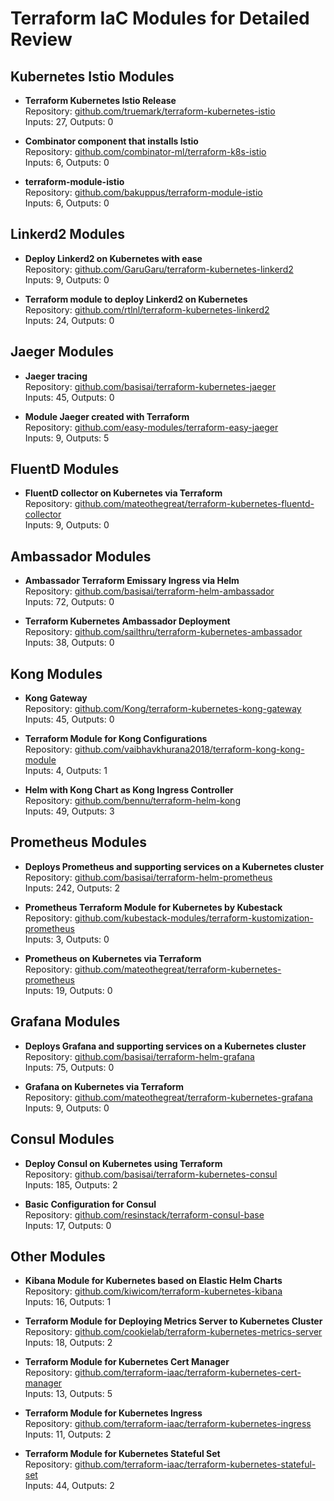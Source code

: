 # Terraform IaC Modules for Detailed Review

## Kubernetes Istio Modules
- **Terraform Kubernetes Istio Release**  
  Repository: [github.com/truemark/terraform-kubernetes-istio](https://github.com/truemark/terraform-kubernetes-istio)  
  Inputs: 27, Outputs: 0  

- **Combinator component that installs Istio**  
  Repository: [github.com/combinator-ml/terraform-k8s-istio](https://github.com/combinator-ml/terraform-k8s-istio)  
  Inputs: 6, Outputs: 0  

- **terraform-module-istio**  
  Repository: [github.com/bakuppus/terraform-module-istio](https://github.com/bakuppus/terraform-module-istio)  
  Inputs: 6, Outputs: 0  

## Linkerd2 Modules
- **Deploy Linkerd2 on Kubernetes with ease**  
  Repository: [github.com/GaruGaru/terraform-kubernetes-linkerd2](https://github.com/GaruGaru/terraform-kubernetes-linkerd2)  
  Inputs: 9, Outputs: 0  

- **Terraform module to deploy Linkerd2 on Kubernetes**  
  Repository: [github.com/rtlnl/terraform-kubernetes-linkerd2](https://github.com/rtlnl/terraform-kubernetes-linkerd2)  
  Inputs: 24, Outputs: 0  

## Jaeger Modules
- **Jaeger tracing**  
  Repository: [github.com/basisai/terraform-kubernetes-jaeger](https://github.com/basisai/terraform-kubernetes-jaeger)  
  Inputs: 45, Outputs: 0  

- **Module Jaeger created with Terraform**  
  Repository: [github.com/easy-modules/terraform-easy-jaeger](https://github.com/easy-modules/terraform-easy-jaeger)  
  Inputs: 9, Outputs: 5  

## FluentD Modules
- **FluentD collector on Kubernetes via Terraform**  
  Repository: [github.com/mateothegreat/terraform-kubernetes-fluentd-collector](https://github.com/mateothegreat/terraform-kubernetes-fluentd-collector)  
  Inputs: 9, Outputs: 0  

## Ambassador Modules
- **Ambassador Terraform Emissary Ingress via Helm**  
  Repository: [github.com/basisai/terraform-helm-ambassador](https://github.com/basisai/terraform-helm-ambassador)  
  Inputs: 72, Outputs: 0  

- **Terraform Kubernetes Ambassador Deployment**  
  Repository: [github.com/sailthru/terraform-kubernetes-ambassador](https://github.com/sailthru/terraform-kubernetes-ambassador)  
  Inputs: 38, Outputs: 0  

## Kong Modules
- **Kong Gateway**  
  Repository: [github.com/Kong/terraform-kubernetes-kong-gateway](https://github.com/Kong/terraform-kubernetes-kong-gateway)  
  Inputs: 45, Outputs: 0  

- **Terraform Module for Kong Configurations**  
  Repository: [github.com/vaibhavkhurana2018/terraform-kong-kong-module](https://github.com/vaibhavkhurana2018/terraform-kong-kong-module)  
  Inputs: 4, Outputs: 1  

- **Helm with Kong Chart as Kong Ingress Controller**  
  Repository: [github.com/bennu/terraform-helm-kong](https://github.com/bennu/terraform-helm-kong)  
  Inputs: 49, Outputs: 3  

## Prometheus Modules
- **Deploys Prometheus and supporting services on a Kubernetes cluster**  
  Repository: [github.com/basisai/terraform-helm-prometheus](https://github.com/basisai/terraform-helm-prometheus)  
  Inputs: 242, Outputs: 2  

- **Prometheus Terraform Module for Kubernetes by Kubestack**  
  Repository: [github.com/kubestack-modules/terraform-kustomization-prometheus](https://github.com/kubestack-modules/terraform-kustomization-prometheus)  
  Inputs: 3, Outputs: 0  

- **Prometheus on Kubernetes via Terraform**  
  Repository: [github.com/mateothegreat/terraform-kubernetes-prometheus](https://github.com/mateothegreat/terraform-kubernetes-prometheus)  
  Inputs: 19, Outputs: 0  

## Grafana Modules
- **Deploys Grafana and supporting services on a Kubernetes cluster**  
  Repository: [github.com/basisai/terraform-helm-grafana](https://github.com/basisai/terraform-helm-grafana)  
  Inputs: 75, Outputs: 0  

- **Grafana on Kubernetes via Terraform**  
  Repository: [github.com/mateothegreat/terraform-kubernetes-grafana](https://github.com/mateothegreat/terraform-kubernetes-grafana)  
  Inputs: 9, Outputs: 0  

## Consul Modules
- **Deploy Consul on Kubernetes using Terraform**  
  Repository: [github.com/basisai/terraform-kubernetes-consul](https://github.com/basisai/terraform-kubernetes-consul)  
  Inputs: 185, Outputs: 2  

- **Basic Configuration for Consul**  
  Repository: [github.com/resinstack/terraform-consul-base](https://github.com/resinstack/terraform-consul-base)  
  Inputs: 17, Outputs: 0  

## Other Modules
- **Kibana Module for Kubernetes based on Elastic Helm Charts**  
  Repository: [github.com/kiwicom/terraform-kubernetes-kibana](https://github.com/kiwicom/terraform-kubernetes-kibana)  
  Inputs: 16, Outputs: 1  

- **Terraform Module for Deploying Metrics Server to Kubernetes Cluster**  
  Repository: [github.com/cookielab/terraform-kubernetes-metrics-server](https://github.com/cookielab/terraform-kubernetes-metrics-server)  
  Inputs: 18, Outputs: 2  

- **Terraform Module for Kubernetes Cert Manager**  
  Repository: [github.com/terraform-iaac/terraform-kubernetes-cert-manager](https://github.com/terraform-iaac/terraform-kubernetes-cert-manager)  
  Inputs: 13, Outputs: 5  

- **Terraform Module for Kubernetes Ingress**  
  Repository: [github.com/terraform-iaac/terraform-kubernetes-ingress](https://github.com/terraform-iaac/terraform-kubernetes-ingress)  
  Inputs: 11, Outputs: 2  

- **Terraform Module for Kubernetes Stateful Set**  
  Repository: [github.com/terraform-iaac/terraform-kubernetes-stateful-set](https://github.com/terraform-iaac/terraform-kubernetes-stateful-set)  
  Inputs: 44, Outputs: 2  
